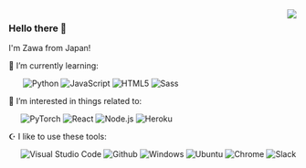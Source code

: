 <a href="https://github.com/anuraghazra/github-readme-stats">
  <img align="right" src="https://github-readme-stats.vercel.app/api/top-langs/?username=zoniha&theme=react&show_icons=true&count_private=true&hide=ruby,jupyter%20notebook" />
</a>

### Hello there 👋

I'm Zawa from Japan!

🌱 I’m currently learning:

&ensp;&ensp;&ensp; ![Python](https://img.shields.io/badge/-Python-F9DC3E?&style=flat&logo=python&logoColor=ffd700&color=blue) ![JavaScript](https://img.shields.io/badge/-JavaScript-F7DF1E?style=flat&logo=JavaScript&logoColor=000) ![HTML5](https://img.shields.io/badge/-HTML5-E34F26?style=flat&logo=HTML5&logoColor=white) ![Sass](https://img.shields.io/badge/-Sass-CC6699?style=flat&logo=Sass&logoColor=white)

🌌 I’m interested in things related to:

&ensp;&ensp;&ensp;![PyTorch](https://img.shields.io/badge/-PyTorch-EE4C2C?style=flat&logo=PyTorch&logoColor=orange&color=48046F) ![React](https://img.shields.io/badge/-React-61DAFB?style=flat&logo=React&logoColor=000) ![Node.js](https://img.shields.io/badge/-Node.js-339933?style=flat&logo=Node.js&&color=383c3c) ![Heroku](https://img.shields.io/badge/-Heroku-EE4C2C?style=flat&logo=Heroku&logoColor=white&color=4d5aaf)

☪️ I like to use these  tools:

&ensp;&ensp;&ensp;![Visual Studio Code](https://img.shields.io/badge/-Visual%20Studio%20Code-007ACC?style=flat&logo=Visual%20Studio%20Code&logoColor=fff) ![Github](https://img.shields.io/badge/-Github-181717?style=flat&logo=Github&logoColor=fff) ![Windows](https://img.shields.io/badge/-Windows-0078D6?style=flat-square&logo=Windows&logoColor=fff) ![Ubuntu](https://img.shields.io/badge/-Ubuntu-E95420?style=flat&logo=Ubuntu&logoColor=fff) ![Chrome](https://img.shields.io/badge/-Chrome-4285F4?style=flat&logo=Google%20Chrome&logoColor=white) ![Slack](https://img.shields.io/badge/-Slack-4A154B?style=flat&logo=Slack&logoColor=&color=460e44)
